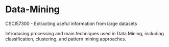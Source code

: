 # Data-Mining
CSCI57300 - Extracting useful information from large datasets

Introducing processing and main techniques used in Data Mining, including classification, clustering, and pattern mining approaches.
